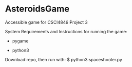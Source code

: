 # AsteroidsGame
Accessible game for CSCI4849 Project 3

System Requirements and Instructions for running the game:

- pygame

- python3


Download repo, then run with: $ python3 spaceshooter.py

